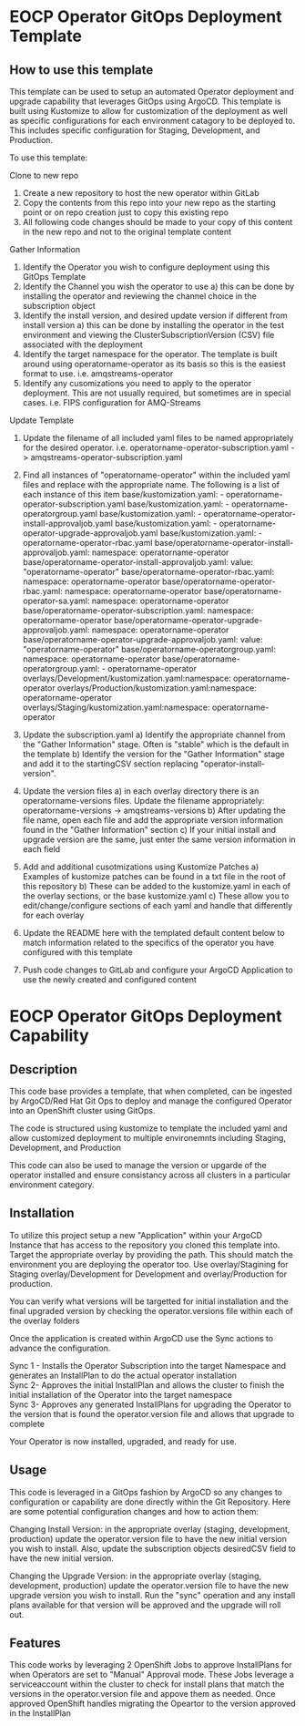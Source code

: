 # EOCP Operator GitOps Deployment Template

## How to use this template

This template can be used to setup an automated Operator deployment and upgrade capability that leverages GitOps using ArgoCD. This template is built using Kustomize to allow for customization of the deployment as well as specific configurations for each environment catagory to be deployed to. This includes specific configuration for Staging, Development, and Production.

To use this template:

Clone to new repo
1) Create a new repository to host the new operator within GitLab
2) Copy the contents from this repo into your new repo as the starting point or on repo creation just to copy this existing repo
3) All following code changes should be made to your copy of this content in the new repo and not to the original template content

Gather Information
1) Identify the Operator you wish to configure deployment using this GitOps Template
2) Identify the Channel you wish the operator to use
	a) this can be done by installing the operator and reviewing the channel choice in the subscription object
3) Identify the install version, and desired update version if different from install version
	a) this can be done by installing the operator in the test environment and viewing the ClusterSubscriptionVersion (CSV) file associated with the deployment
4) Identify the target namespace for the operator. The template is built around using operatorname-operator as its basis so this is the easiest format to use. i.e. amqstreams-operator
5) Identify any cusomizations you need to apply to the operator deployment. This are not usually required, but sometimes are in special cases. i.e. FIPS configuration for AMQ-Streams

Update Template
1) Update the filename of all included yaml files to be named appropriately for the desired operator. i.e. operatorname-operator-subscription.yaml -> amqstreams-operator-subscription.yaml 

2) Find all instances of "operatorname-operator" within the included yaml files and replace with the appropriate name. The following is a list of each instance of this item
base/kustomization.yaml:  - operatorname-operator-subscription.yaml
base/kustomization.yaml:  - operatorname-operatorgroup.yaml
base/kustomization.yaml:  - operatorname-operator-install-approvaljob.yaml
base/kustomization.yaml:  - operatorname-operator-upgrade-approvaljob.yaml
base/kustomization.yaml:  - operatorname-operator-rbac.yaml
base/operatorname-operator-install-approvaljob.yaml:  namespace: operatorname-operator
base/operatorname-operator-install-approvaljob.yaml:              value: "operatorname-operator"
base/operatorname-operator-rbac.yaml:  namespace: operatorname-operator
base/operatorname-operator-rbac.yaml:  namespace: operatorname-operator
base/operatorname-operator-sa.yaml:  namespace: operatorname-operator
base/operatorname-operator-subscription.yaml:  namespace: operatorname-operator
base/operatorname-operator-upgrade-approvaljob.yaml:  namespace: operatorname-operator
base/operatorname-operator-upgrade-approvaljob.yaml:              value: "operatorname-operator"
base/operatorname-operatorgroup.yaml:  namespace: operatorname-operator
base/operatorname-operatorgroup.yaml:    - operatorname-operator
overlays/Development/kustomization.yaml:namespace: operatorname-operator
overlays/Production/kustomization.yaml:namespace: operatorname-operator
overlays/Staging/kustomization.yaml:namespace: operatorname-operator

3) Update the subscription.yaml
	a) Identify the appropriate channel from the "Gather Information" stage. Often is "stable" which is the default in the template
	b) Identify the version for the "Gather Information" stage and add it to the startingCSV section replacing "operator-install-version".

4) Update the version files
	a) in each overlay directory there is an operatorname-versions files. Update the filename appropriately: operatorname-versions -> amqstreams-versions
	b) After updating the file name, open each file and add the appropriate version information found in the "Gather Information" section
	c) If your initial install and upgrade version are the same, just enter the same version information in each field

5) Add and additional cusotmizations using Kustomize Patches
	a) Examples of kustomize patches can be found in a txt file in the root of this repository
	b) These can be added to the kustomize.yaml in each of the overlay sections, or the base kustomize.yaml
	c) These allow you to edit/change/configure sections of each yaml and handle that differently for each overlay

6) Update the README here with the templated default content below to match information related to the specifics of the operator you have configured with this template

7) Push code changes to GitLab and configure your ArgoCD Application to use the newly created and configured content

# EOCP Operator GitOps Deployment Capability

## Description

This code base provides a template, that when completed, can be ingested by ArgoCD/Red Hat Git Ops to deploy and manage the configured Operator into an OpenShift cluster using GitOps.

The code is structured using kustomize to template the included yaml and allow customized deployment to multiple environemnts including Staging, Development, and Production

This code can also be used to manage the version or upgarde of the operator installed and ensure consistancy across all clusters in a particular environment category.

## Installation

To utilize this project setup a new "Application" within your ArgoCD Instance that has access to the repository you cloned this template into. Target the appropriate overlay by providing the path. This should match the environment you are deploying the operator too. Use overlay/Stagining for Staging overlay/Development for Development and overlay/Production for production.

You can verify what versions will be targetted for initial installation and the final upgraded version by checking the operator.versions file within each of the overlay folders

Once the application is created within ArgoCD use the Sync actions to advance the configuration.

Sync 1 - Installs the Operator Subscription into the target Namespace and generates an InstallPlan to do the actual operator installation  
Sync 2- Approves the initial InstallPlan and allows the cluster to finish the initial installation of the Operator into the target namespace  
Sync 3- Approves any generated InstallPlans for upgrading the Operator to the version that is found the operator.version file and allows that upgrade to complete  
  
Your Operator is now installed, upgraded, and ready for use.  

## Usage

This code is leveraged in a GitOps fashion by ArgoCD so any changes to configuration or capability are done directly within the Git Repository. Here are some potential configuration changes and how to action them:
  
Changing Install Version: in the appropriate overlay (staging, development, production) update the operator.version file to have the new initial version you wish to install. Also, update the subscription objects desiredCSV field to have the new initial version.  

Changing the Upgrade Version: in the appropriate overlay (staging, development, production) update the operator.version file to have the new upgrade version you wish to install. Run the "sync" operation and any install plans available for that version will be approved and the upgrade will roll out.  


## Features

This code works by leveraging 2 OpenShift Jobs to approve InstallPlans for when Operators are set to "Manual" Approval mode. These Jobs leverage a serviceaccount within the cluster to check for install plans that match the versions in the operator.version file and appove them as needed. Once approved OpenShift handles migrating the Opeartor to the version approved in the InstallPlan  
